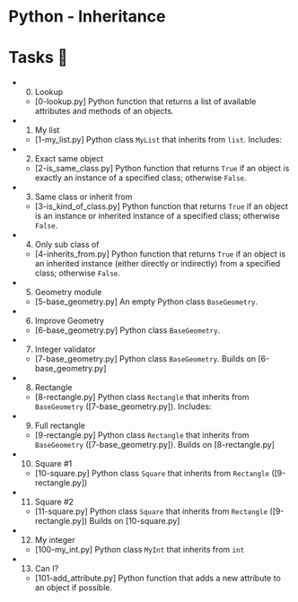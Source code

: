 # Python - Inheritance

# Tasks :page_with_curl:

* 0. Lookup
  * [0-lookup.py] Python function that returns a list of available attributes and methods of an objects.

* 1. My list
  * [1-my_list.py] Python class `MyList` that inherits from `list`. Includes:
  
* 2. Exact same object
  * [2-is_same_class.py] Python function that returns `True` if an object is exactly an instance of a specified class; otherwise `False`.

* 3. Same class or inherit from
  * [3-is_kind_of_class.py] Python function that returns `True` if an object is an instance or inherited instance of a specified class; otherwise `False`.

* 4. Only sub class of
  * [4-inherits_from.py] Python function that returns `True` if an object is an inherited instance (either directly or indirectly) from a specified class; otherwise `False`.

* 5. Geometry module
  * [5-base_geometry.py] An empty Python class `BaseGeometry`.

* 6. Improve Geometry
  * [6-base_geometry.py] Python class `BaseGeometry`.

* 7. Integer validator
  * [7-base_geometry.py] Python class `BaseGeometry`. Builds on [6-base_geometry.py]
    
* 8. Rectangle
  * [8-rectangle.py] Python class `Rectangle` that inherits from `BaseGeometry` ([7-base_geometry.py]). Includes:
  
* 9. Full rectangle
  * [9-rectangle.py] Python class `Rectangle` that inherits from `BaseGeometry` ([7-base_geometry.py]). Builds on [8-rectangle.py]

* 10. Square #1
  * [10-square.py] Python class `Square` that inherits from `Rectangle` ([9-rectangle.py])

* 11. Square #2
  * [11-square.py] Python class `Square` that inherits from `Rectangle` ([9-rectangle.py]) Builds on [10-square.py]

* 12. My integer
  * [100-my_int.py] Python class `MyInt` that inherits from `int`

* 13. Can I?
  * [101-add_attribute.py] Python function that adds a new attribute to an object if possible.